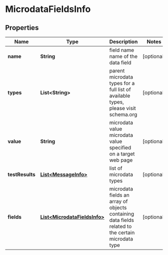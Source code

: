 

# MicrodataFieldsInfo


## Properties

| Name | Type | Description | Notes |
|------------ | ------------- | ------------- | -------------|
|**name** | **String** | field name name of the data field |  [optional] |
|**types** | **List&lt;String&gt;** | parent microdata types for a full list of available types, please visit schema.org |  [optional] |
|**value** | **String** | microdata value microdata value specified on a target web page |  [optional] |
|**testResults** | [**List&lt;MessageInfo&gt;**](MessageInfo.md) | list of microdata types |  [optional] |
|**fields** | [**List&lt;MicrodataFieldsInfo&gt;**](MicrodataFieldsInfo.md) | microdata fields an array of objects containing data fields related to the certain microdata type |  [optional] |




